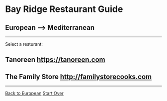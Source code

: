 # Bay Ridge Restaurant Guide 
## European --> Mediterranean
---
Select a resturant:
## Tanoreen https://tanoreen.com
## The Family Store http://familystorecooks.com
---
[Back to European](european.md)
[Start Over](../home.md)